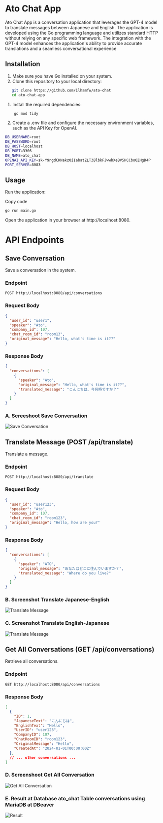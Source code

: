 # Ato Chat App

Ato Chat App is a conversation application that leverages the GPT-4 model to translate messages between Japanese and English. The application is developed using the Go programming language and utilizes standard HTTP without relying on any specific web framework. The integration with the GPT-4 model enhances the application's ability to provide accurate translations and a seamless conversational experience

## Installation

1. Make sure you have Go installed on your system.
2. Clone this repository to your local directory:

   
```bash
   git clone https://github.com/ilhamfw/ato-chat
   cd ato-chat-app
   ```
   

1. Install the required dependencies:

```bash
    go mod tidy
```


2. Create a .env file and configure the necessary environment variables, such as the API Key for OpenAI.
```bash
DB_USERNAME=root
DB_PASSWORD=root
DB_HOST=localhost
DB_PORT=3306
DB_NAME=ato_chat
OPENAI_API_KEY=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
PORT_SERVER=8083
 ```

## Usage
Run the application:

Copy code
```bash
go run main.go
```
Open the application in your browser at http://localhost:8080.

# API Endpoints

## Save Conversation

Save a conversation in the system.

### Endpoint

`POST http://localhost:8080/api/conversations`

### Request Body

```json
{
  "user_id": "user1",
  "speaker": "Ato",
  "company_id": 107,
  "chat_room_id": "room13",
  "original_message": "Hello, what's time is it??"
}
```

### Response Body
```json
{
  "conversations": [
    {
      "speaker": "Ato",
      "original_message": "Hello, what's time is it??",
      "translated_message": "こんにちは、今何時ですか？"
    }
  ]
}
```
### A. Screeshoot Save Conversation
![Save Conversation](image/1.%20Save%20Conversation.jpg)


## Translate Message (POST /api/translate)
Translate a message.
### Endpoint
`POST http://localhost:8080/api/translate`

### Request Body
```json 
{
  "user_id": "user123",
  "speaker": "Ato",
  "company_id": 107,
  "chat_room_id": "room123",
  "original_message": "Hello, how are you?"
}
```

### Response Body
```json
{
  "conversations": [
    {
      "speaker": "ATO",
      "original_message": "あなたはどこに住んでいますか？",
      "translated_message": "Where do you live?"
    }
  ]
}
```
### B. Screenshot Translate Japanese-English
![Translate Message](image/2.%20Translate%20Japanese-English.jpg)
### C. Screenshot Translate English-Japanese
![Translate Message](image/3.%20Translate%20English-Japanese.jpg)


## Get All Conversations (GET /api/conversations)
Retrieve all conversations.
### Endpoint
`GET http://localhost:8080/api/conversations`
### Response Body
```json
[
  {
    "ID": 1,
    "JapaneseText": "こんにちは",
    "EnglishText": "Hello",
    "UserID": "user123",
    "CompanyID": 107,
    "ChatRoomID": "room123",
    "OriginalMessage": "Hello",
    "CreatedAt": "2024-01-01T00:00:00Z"
  },
  // ... other conversations ...
]
```
### D. Screenshoot Get All Conversation
![Get All Conversation](image/4.%20Get%20All%20Conversation.jpg)

### E. Result at Database ato_chat Table conversations using MariaDB at DBeaver
![Result](image/5.%20Table%20Conversations%20using%20Maria%20Db%20with%20Dbeaver.jpg)




